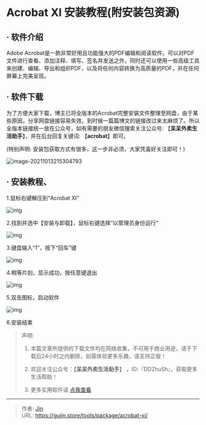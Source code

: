 # Acrobat XI 安装教程(附安装包资源)


## · 软件介绍

Adobe Acrobat是一款非常好用且功能强大的PDF编辑和阅读软件。可以对PDF文件进行查看、添加注释、填写、签名并发送之外，同时还可以使用一些高级工具来创建、编辑、导出和组织PDF，以及将任何内容转换为高质量的PDF，并在任何屏幕上完美呈现。


## · 软件下载
为了方便大家下载，博主已将全版本的Acrobat完整安装文件整理至网盘，由于某些原因，分享网盘链接容易失效，到时候一篇篇博文的链接改过来太麻烦了。所以全版本链接统一放在公众号，如有需要的朋友微信搜索关注公众号: 【**呆呆外卖生活助手**】，并在后台回复关键词: 【**acrobat**】即可。

(特别声明: 安装包获取方式有很多，这一步非必须，大家凭喜好关注即可！)

![image-20211013215304793](https://img.gujin.store/img/image-20211013215304793.png)

## · 安装教程、

1.鼠标右键解压到“Acrobat XI”

![img](https://img.gujin.store/img/v2-0d39b9e28f5d46f83102ec39b163943a_720w.png)



2.找到并选中【安装与卸载】，鼠标右键选择“以管理员身份运行”

![img](https://img.gujin.store/img/v2-462f6eea9d55ccc4f9822f065ee1e8ad_720w.png)

3.键盘输入“1”，按下“回车”键

![img](https://img.gujin.store/img/v2-32eeb7e0c18e75cf08c246f9247b09bb_720w.png)

4.稍等片刻，显示成功，按任意键退出

![img](https://img.gujin.store/img/v2-bbf44016b9649ac251a92205597116ad_720w.png)

5.双击图标，启动软件

![img](https://img.gujin.store/img/v2-068be3a0db07a184d74cead3214a7e28_720w.png)



6.安装结束




> 声明: 
>
> 1. 本篇文章所提供的下载文件均在网络收集，不可用于商业用途，请于下载后24小时之内删除，如需体验更多乐趣，请支持正版！
>
> 2. 欢迎关注公众号：【**呆呆外卖生活助手**】 ，ID:『DDZhuSh』，获取更多生活帮助！
>
> 3. 更多实用软件请  [点我查看](/tools)


---

> 作者: [Jin](https://img.gujin.store/img/favicon.ico)  
> URL: https://gujin.store/tools/package/acrobat-xi/  

